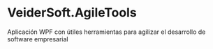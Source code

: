 # VeiderSoft.AgileTools
Aplicación WPF con útiles herramientas para agilizar el desarrollo de software empresarial
